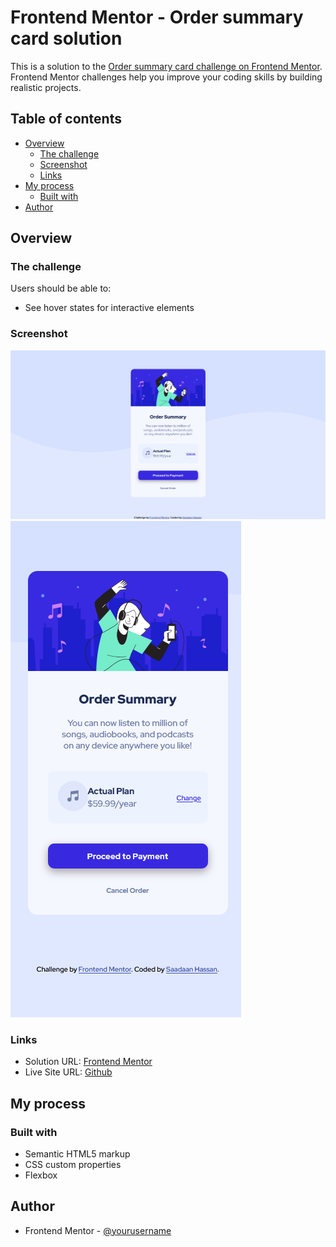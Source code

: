 # Frontend Mentor - Order summary card solution

This is a solution to the [Order summary card challenge on Frontend Mentor](https://www.frontendmentor.io/challenges/order-summary-component-QlPmajDUj). Frontend Mentor challenges help you improve your coding skills by building realistic projects.

## Table of contents

- [Overview](#overview)
  - [The challenge](#the-challenge)
  - [Screenshot](#screenshot)
  - [Links](#links)
- [My process](#my-process)
  - [Built with](#built-with)
- [Author](#author)

## Overview

### The challenge

Users should be able to:

- See hover states for interactive elements

### Screenshot

![Desktop-Preview](./images/desktop-sceenshot.png)
![Mobile-Preview](./images/mobile-sceenshot.png)

### Links

- Solution URL: [Frontend Mentor](https://www.frontendmentor.io/solutions/responsive-order-summary-card-using-flexbox-4syynQ74i2)
- Live Site URL: [Github](https://saadaan-hassan.github.io/order-summary-component/)

## My process

### Built with

- Semantic HTML5 markup
- CSS custom properties
- Flexbox

## Author

- Frontend Mentor - [@yourusername](https://www.frontendmentor.io/profile/Saadaan-Hassan)
